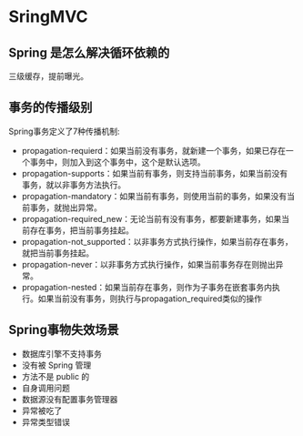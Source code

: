 # SringMVC

## Spring 是怎么解决循环依赖的
三级缓存，提前曝光。

## 事务的传播级别
Spring事务定义了7种传播机制:
- propagation-requierd：如果当前没有事务，就新建一个事务，如果已存在一个事务中，则加入到这个事务中，这个是默认选项。
- propagation-supports：如果当前有事务，则支持当前事务，如果当前没有事务，就以非事务方法执行。
- propagation-mandatory：如果当前有事务，则使用当前的事务，如果没有当前事务，就抛出异常。
- propagation-required_new：无论当前有没有事务，都要新建事务，如果当前存在事务，把当前事务挂起。
- propagation-not_supported：以非事务方式执行操作，如果当前存在事务，就把当前事务挂起。
- propagation-never：以非事务方式执行操作，如果当前事务存在则抛出异常。
- propagation-nested：如果当前存在事务，则作为子事务在嵌套事务内执行。如果当前没有事务，则执行与propagation_required类似的操作

## Spring事物失效场景
- 数据库引擎不支持事务
- 没有被 Spring 管理
- 方法不是 public 的
- 自身调用问题
- 数据源没有配置事务管理器
- 异常被吃了
- 异常类型错误